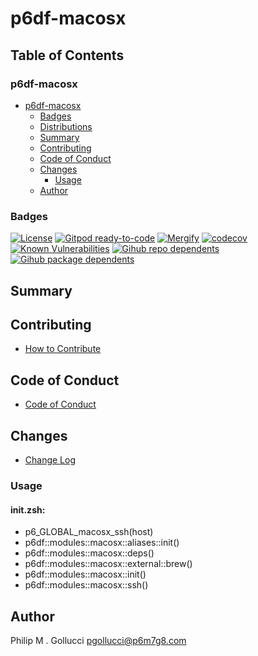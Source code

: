 # p6df-macosx

## Table of Contents


### p6df-macosx
- [p6df-macosx](#p6df-macosx)
  - [Badges](#badges)
  - [Distributions](#distributions)
  - [Summary](#summary)
  - [Contributing](#contributing)
  - [Code of Conduct](#code-of-conduct)
  - [Changes](#changes)
    - [Usage](#usage)
  - [Author](#author)

### Badges

[![License](https://img.shields.io/badge/License-Apache%202.0-yellowgreen.svg)](https://opensource.org/licenses/Apache-2.0)
[![Gitpod ready-to-code](https://img.shields.io/badge/Gitpod-ready--to--code-blue?logo=gitpod)](https://gitpod.io/#https://github.com/p6m7g8/p6df-macosx)
[![Mergify](https://img.shields.io/endpoint.svg?url=https://gh.mergify.io/badges/p6m7g8/p6df-macosx/&style=flat)](https://mergify.io)
[![codecov](https://codecov.io/gh/p6m7g8/p6df-macosx/branch/master/graph/badge.svg?token=14Yj1fZbew)](https://codecov.io/gh/p6m7g8/p6df-macosx)
[![Known Vulnerabilities](https://snyk.io/test/github/p6m7g8/p6df-macosx/badge.svg?targetFile=package.json)](https://snyk.io/test/github/p6m7g8/p6df-macosx?targetFile=package.json)
[![Gihub repo dependents](https://badgen.net/github/dependents-repo/p6m7g8/p6df-macosx)](https://github.com/p6m7g8/p6df-macosx/network/dependents?dependent_type=REPOSITORY)
[![Gihub package dependents](https://badgen.net/github/dependents-pkg/p6m7g8/p6df-macosx)](https://github.com/p6m7g8/p6df-macosx/network/dependents?dependent_type=PACKAGE)

## Summary

## Contributing

- [How to Contribute](CONTRIBUTING.md)

## Code of Conduct

- [Code of Conduct](https://github.com/p6m7g8/.github/blob/master/CODE_OF_CONDUCT.md)

## Changes

- [Change Log](CHANGELOG.md)

### Usage

#### init.zsh:

- p6_GLOBAL_macosx_ssh(host)
- p6df::modules::macosx::aliases::init()
- p6df::modules::macosx::deps()
- p6df::modules::macosx::external::brew()
- p6df::modules::macosx::init()
- p6df::modules::macosx::ssh()


## Author

Philip M . Gollucci <pgollucci@p6m7g8.com>
